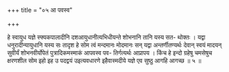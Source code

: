+++
title = "०५ आ पवस्व"

+++

हे स्वायुध यज्ञे स्फ्यकपालादीनि दशआयुधानीत्यभिधीयन्ते शोभनानि तानि यस्य सत- थोक्तः । यद्वा धनुरादीन्यायुधानि यस्य सः तादृश हे सोम त्वं मन्दमानः मोदमानः सन् यद्वा अन्तर्णीतण्यर्थः देवान् स्वयं मादयन् सुवीर्यं शोभनवीर्योपेतं पुत्रादिकमस्माकं आपवस्व पव- तिर्गत्यर्थः आप्रापय । किंच हे इन्दो ग्रहेषु चमसेषुच क्षरणशील सोम इहो इह उ पदद्वयं उइत्यवधारणे इहैवास्मदीये यज्ञे एव सुष्ठु आगहि आगच्छ ॥ ५ ॥